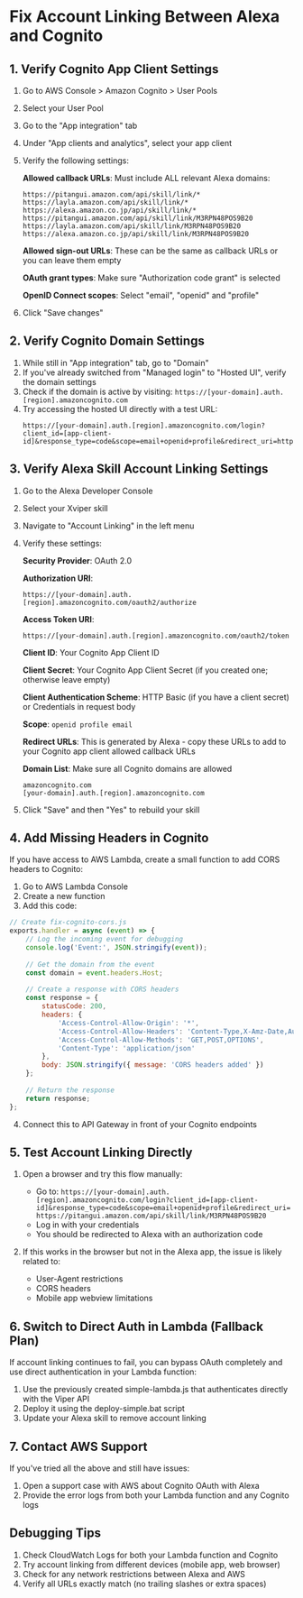 # Fix Account Linking Between Alexa and Cognito

## 1. Verify Cognito App Client Settings

1. Go to AWS Console > Amazon Cognito > User Pools
2. Select your User Pool
3. Go to the "App integration" tab
4. Under "App clients and analytics", select your app client

5. Verify the following settings:
   
   **Allowed callback URLs**: Must include ALL relevant Alexa domains:
   ```
   https://pitangui.amazon.com/api/skill/link/*
   https://layla.amazon.com/api/skill/link/*
   https://alexa.amazon.co.jp/api/skill/link/*
   https://pitangui.amazon.com/api/skill/link/M3RPN48POS9B20
   https://layla.amazon.com/api/skill/link/M3RPN48POS9B20
   https://alexa.amazon.co.jp/api/skill/link/M3RPN48POS9B20
   ```
   
   **Allowed sign-out URLs**: These can be the same as callback URLs or you can leave them empty
   
   **OAuth grant types**: Make sure "Authorization code grant" is selected
   
   **OpenID Connect scopes**: Select "email", "openid" and "profile"

6. Click "Save changes"

## 2. Verify Cognito Domain Settings

1. While still in "App integration" tab, go to "Domain"
2. If you've already switched from "Managed login" to "Hosted UI", verify the domain settings
3. Check if the domain is active by visiting: `https://[your-domain].auth.[region].amazoncognito.com`
4. Try accessing the hosted UI directly with a test URL:
   ```
   https://[your-domain].auth.[region].amazoncognito.com/login?client_id=[app-client-id]&response_type=code&scope=email+openid+profile&redirect_uri=https://pitangui.amazon.com/api/skill/link/M3RPN48POS9B20
   ```

## 3. Verify Alexa Skill Account Linking Settings

1. Go to the Alexa Developer Console
2. Select your Xviper skill
3. Navigate to "Account Linking" in the left menu
4. Verify these settings:

   **Security Provider**: OAuth 2.0
   
   **Authorization URI**:
   ```
   https://[your-domain].auth.[region].amazoncognito.com/oauth2/authorize
   ```
   
   **Access Token URI**:
   ```
   https://[your-domain].auth.[region].amazoncognito.com/oauth2/token
   ```
   
   **Client ID**: Your Cognito App Client ID
   
   **Client Secret**: Your Cognito App Client Secret (if you created one; otherwise leave empty)
   
   **Client Authentication Scheme**: HTTP Basic (if you have a client secret) or Credentials in request body
   
   **Scope**: `openid profile email`
   
   **Redirect URLs**: This is generated by Alexa - copy these URLs to add to your Cognito app client allowed callback URLs
   
   **Domain List**: Make sure all Cognito domains are allowed
   ```
   amazoncognito.com
   [your-domain].auth.[region].amazoncognito.com
   ```

5. Click "Save" and then "Yes" to rebuild your skill

## 4. Add Missing Headers in Cognito

If you have access to AWS Lambda, create a small function to add CORS headers to Cognito:

1. Go to AWS Lambda Console
2. Create a new function
3. Add this code:

```javascript
// Create fix-cognito-cors.js
exports.handler = async (event) => {
    // Log the incoming event for debugging
    console.log('Event:', JSON.stringify(event));
    
    // Get the domain from the event
    const domain = event.headers.Host;
    
    // Create a response with CORS headers
    const response = {
        statusCode: 200,
        headers: {
            'Access-Control-Allow-Origin': '*',
            'Access-Control-Allow-Headers': 'Content-Type,X-Amz-Date,Authorization,X-Api-Key,X-Amz-Security-Token',
            'Access-Control-Allow-Methods': 'GET,POST,OPTIONS',
            'Content-Type': 'application/json'
        },
        body: JSON.stringify({ message: 'CORS headers added' })
    };
    
    // Return the response
    return response;
};
```

4. Connect this to API Gateway in front of your Cognito endpoints

## 5. Test Account Linking Directly

1. Open a browser and try this flow manually:
   - Go to: `https://[your-domain].auth.[region].amazoncognito.com/login?client_id=[app-client-id]&response_type=code&scope=email+openid+profile&redirect_uri=https://pitangui.amazon.com/api/skill/link/M3RPN48POS9B20`
   - Log in with your credentials
   - You should be redirected to Alexa with an authorization code

2. If this works in the browser but not in the Alexa app, the issue is likely related to:
   - User-Agent restrictions
   - CORS headers
   - Mobile app webview limitations

## 6. Switch to Direct Auth in Lambda (Fallback Plan)

If account linking continues to fail, you can bypass OAuth completely and use direct authentication in your Lambda function:

1. Use the previously created simple-lambda.js that authenticates directly with the Viper API
2. Deploy it using the deploy-simple.bat script
3. Update your Alexa skill to remove account linking

## 7. Contact AWS Support

If you've tried all the above and still have issues:
1. Open a support case with AWS about Cognito OAuth with Alexa
2. Provide the error logs from both your Lambda function and any Cognito logs

## Debugging Tips

1. Check CloudWatch Logs for both your Lambda function and Cognito
2. Try account linking from different devices (mobile app, web browser)
3. Check for any network restrictions between Alexa and AWS
4. Verify all URLs exactly match (no trailing slashes or extra spaces)